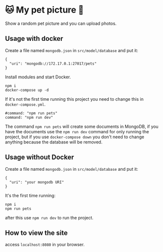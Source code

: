 # :cat: My pet picture :dog:
Show a random pet picture and you can upload photos.

## Usage with docker
Create a file named `mongodb.json` in `src/model/database` and put it:
```
{
  "uri": "mongodb://172.17.0.1:27017/pets"
}
```
Install modules and start Docker.
```
npm i 
docker-compose up -d  
```
If it's not the first time running this project you need to change this in `docker-compose.yml`.
```
#command: "npm run pets"
command: "npm run dev"
```
The command `npm run pets` will create some documents in MongoDB, if you have the documents use the `npm run dev` command for only running the project, but if you use `docker-compose down` you don't need to change anything because the database will be removed.

## Usage without Docker
Create a file named `mongodb.json` in `src/model/database` and put it:
```
{
  "uri": "your mongodb URI"
}
```
It's the first time running:
```
npm i 
npm run pets
```
after this use `npm run dev` to run the project.
## How to view the site
access `localhost:8080` in your browser.
